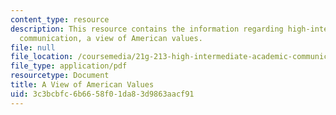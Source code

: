 ```yaml
---
content_type: resource
description: This resource contains the information regarding high-intermediate academic
  communication, a view of American values.
file: null
file_location: /coursemedia/21g-213-high-intermediate-academic-communication-spring-2004/3c3bcbfc6b6658f01da83d9863aacf91_MIT21G_213S04_essay.pdf
file_type: application/pdf
resourcetype: Document
title: A View of American Values
uid: 3c3bcbfc-6b66-58f0-1da8-3d9863aacf91
---
```

